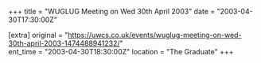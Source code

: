 +++
title = "WUGLUG Meeting on Wed 30th April 2003"
date = "2003-04-30T17:30:00Z"

[extra]
original = "https://uwcs.co.uk/events/wuglug-meeting-on-wed-30th-april-2003-1474488941232/"    
ent_time = "2003-04-30T18:30:00Z"
location = "The Graduate"
+++



